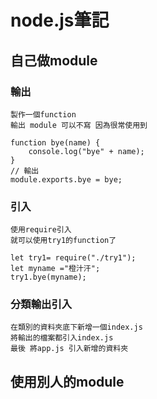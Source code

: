 # node.js筆記

## 自己做module 

### 輸出
```
製作一個function 
輸出 module 可以不寫 因為很常使用到

```
```
function bye(name) {
    console.log("bye" + name);
}
// 輸出 
module.exports.bye = bye;

```
### 引入
```
使用require引入
就可以使用try1的function了
```
```
let try1= require("./try1");
let myname ="橙汁汗";
try1.bye(myname);
```

### 分類輸出引入

```
在類別的資料夾底下新增一個index.js
將輸出的檔案都引入index.js
最後 將app.js 引入新增的資料夾
```

## 使用別人的module 


